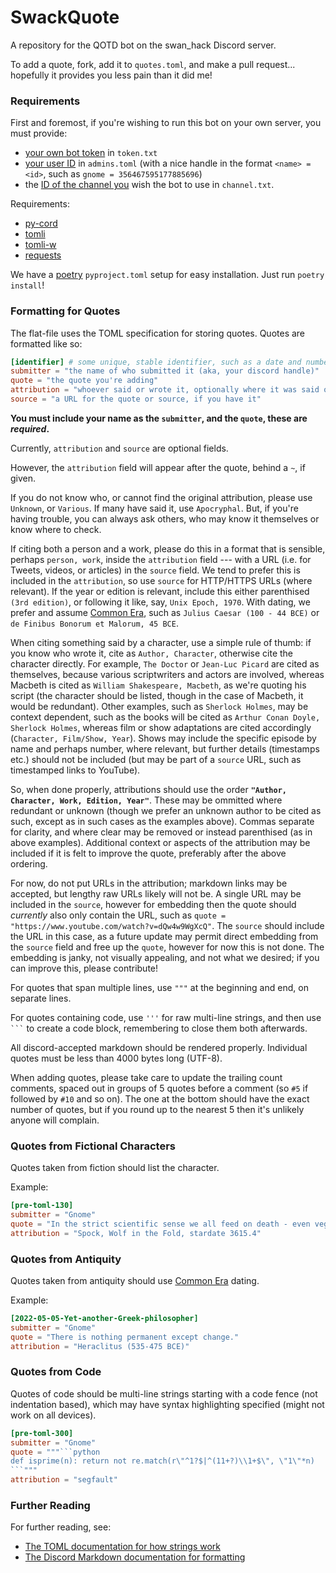 # SwackQuote

A repository for the QOTD bot on the swan_hack Discord server.

To add a quote, fork, add it to `quotes.toml`, and make a pull request... hopefully it provides you less pain than it did me!

### Requirements

First and foremost, if you're wishing to run this bot on your own server, you must provide:
- [your own bot token](https://discordapp.com/developers/applications/) in `token.txt`
- [your user ID](https://support.discord.com/hc/en-us/articles/206346498-Where-can-I-find-my-User-Server-Message-ID-) in `admins.toml` (with a nice handle in the format `<name> = <id>`, such as `gnome = 356467595177885696`)
- the [ID of the channel you](https://support.discord.com/hc/en-us/articles/206346498-Where-can-I-find-my-User-Server-Message-ID-) wish the bot to use in `channel.txt`.

Requirements:
- [py-cord](https://pypi.org/project/py-cord/)
- [tomli](https://pypi.org/project/tomli)
- [tomli-w](https://pypi.org/project/tomli-w)
- [requests](https://pypi.org/project/requests)

We have a [poetry](https://python-poetry.org/) `pyproject.toml` setup for easy installation.  Just run `poetry install`!

### Formatting for Quotes

The flat-file uses the TOML specification for storing quotes.  Quotes are formatted like so:

```toml
[identifier] # some unique, stable identifier, such as a date and number (2022-08-08-example-1)
submitter = "the name of who submitted it (aka, your discord handle)"
quote = "the quote you're adding"
attribution = "whoever said or wrote it, optionally where it was said or written"
source = "a URL for the quote or source, if you have it"
```

**You must include your name as the `submitter`, and the `quote`, these are _required_.**

Currently, `attribution` and `source` are optional fields.

However, the `attribution` field will appear after the quote, behind a `~`, if given.

If you do not know who, or cannot find the original attribution, please use `Unknown`, or `Various`. If many have said it, use `Apocryphal`. But, if you're having trouble, you can always ask others, who may know it themselves or know where to check.

If citing both a person and a work, please do this in a format that is sensible, perhaps `person, work`, inside the `attribution` field --- with a URL (i.e. for Tweets, videos, or articles) in the `source` field. We tend to prefer this is included in the `attribution`, so use `source` for HTTP/HTTPS URLs (where relevant). If the year or edition is relevant, include this either parenthised `(3rd edition)`, or following it like, say, `Unix Epoch, 1970`. With dating, we prefer and assume [Common Era](https://en.wikipedia.org/wiki/Common_Era), such as `Julius Caesar (100 - 44 BCE)` or `de Finibus Bonorum et Malorum, 45 BCE`.

When citing something said by a character, use a simple rule of thumb: if you know who wrote it, cite as `Author, Character`, otherwise cite the character directly. For example, `The Doctor` or `Jean-Luc Picard` are cited as themselves, because various scriptwriters and actors are involved, whereas Macbeth is cited as `William Shakespeare, Macbeth`, as we're quoting his script (the character should be listed, though in the case of Macbeth, it would be redundant). Other examples, such as `Sherlock Holmes`, may be context dependent, such as the books will be cited as `Arthur Conan Doyle, Sherlock Holmes`, whereas film or show adaptations are cited accordingly (`Character, Film/Show, Year`). Shows may include the specific episode by name and perhaps number, where relevant, but further details (timestamps etc.) should not be included (but may be part of a `source` URL, such as timestamped links to YouTube).

So, when done properly, attributions should use the order **`"Author, Character, Work, Edition, Year"`**. These may be ommitted where redundant or unknown (though we prefer an unknown author to be cited as such, except as in such cases as the examples above). Commas separate for clarity, and where clear may be removed or instead parenthised (as in above examples). Additional context or aspects of the attribution may be included if it is felt to improve the quote, preferably after the above ordering.

For now, do not put URLs in the attribution; markdown links may be accepted, but lengthy raw URLs likely will not be. A single URL may be included in the `source`, however for embedding then the quote should *currently* also only contain the URL, such as `quote = "https://www.youtube.com/watch?v=dQw4w9WgXcQ"`. The `source` should include the URL in this case, as a future update may permit direct embedding from the `source` field and free up the `quote`, however for now this is not done. The embedding is janky, not visually appealing, and not what we desired; if you can improve this, please contribute!

For quotes that span multiple lines, use `"""` at the beginning and end, on separate lines.

For quotes containing code, use `'''` for raw multi-line strings, and then use ` ``` ` to create a code block, remembering to close them both afterwards.

All discord-accepted markdown should be rendered properly. Individual quotes must be less than 4000 bytes long (UTF-8).

When adding quotes, please take care to update the trailing count comments, spaced out in groups of 5 quotes before a comment (so `#5` if followed by `#10` and so on). The one at the bottom should have the exact number of quotes, but if you round up to the nearest 5 then it's unlikely anyone will complain.

### Quotes from Fictional Characters

Quotes taken from fiction should list the character.

Example:

```toml
[pre-toml-130]
submitter = "Gnome"
quote = "In the strict scientific sense we all feed on death - even vegetarians."
attribution = "Spock, Wolf in the Fold, stardate 3615.4"
```

### Quotes from Antiquity

Quotes taken from antiquity should use [Common Era](https://en.wikipedia.org/wiki/Common_Era) dating.

Example:

```toml
[2022-05-05-Yet-another-Greek-philosopher]
submitter = "Gnome"
quote = "There is nothing permanent except change."
attribution = "Heraclitus (535-475 BCE)"
```

### Quotes from Code

Quotes of code should be multi-line strings starting with a code fence (not indentation based), which may have syntax highlighting specified (might not work on all devices).

```toml
[pre-toml-300]
submitter = "Gnome"
quote = """```python
def isprime(n): return not re.match(r\"^1?$|^(11+?)\\1+$\", \"1\"*n)
```"""
attribution = "segfault"
```

### Further Reading

For further reading, see:
- [The TOML documentation for how strings work](https://toml.io/en/)
- [The Discord Markdown documentation for formatting](https://support.discord.com/hc/en-us/articles/210298617-Markdown-Text-101)
